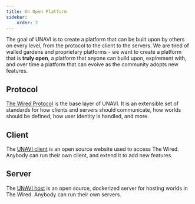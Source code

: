 ```yaml
---
title: An Open Platform
sidebar:
    order: 2
---
```


The goal of UNAVI is to create a platform that can be built upon by others on every level, from the protocol to the client to the servers.
We are tired of walled gardens and proprietary platforms - we want to create a platform that is **truly open**, a platform that anyone can build upon,
expirement with, and over time a platform that can evolve as the community adopts new features.

## Protocol

[The Wired Protocol](/wired-protocol/about/) is the base layer of UNAVI.
It is an extensible set of standards for how clients and servers should communicate, how worlds should be defined, how user identity is handled, and more.

## Client

The [UNAVI client](https://github.com/unavi-xyz/unavi) is an open source website used to access The Wired.
Anybody can run their own client, and extend it to add new features.

## Server

The [UNAVI host](https://github.com/unavi-xyz/unavi/pkgs/container/host) is an open source, dockerized server for hosting worlds in The Wired.
Anybody can run their own servers.
